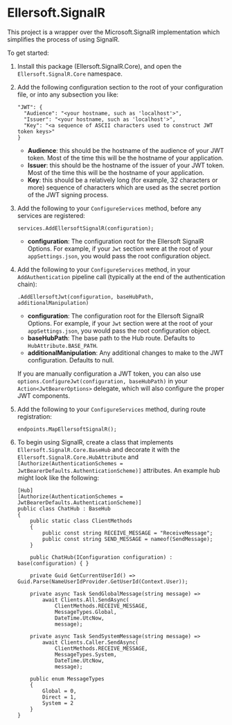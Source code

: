 # Ellersoft.SignalR

This project is a wrapper over the Microsoft.SignalR implementation which simplifies the process of using SignalR.

To get started:

1. Install this package (Ellersoft.SignalR.Core), and open the `Ellersoft.SignalR.Core` namespace.
   
2. Add the following configuration section to the root of your configuration file, or into any subsection you like:
   
       "JWT": {
         "Audience": "<your hostname, such as 'localhost'>",
         "Issuer": "<your hostname, such as 'localhost'>",
         "Key": "<a sequence of ASCII characters used to construct JWT token keys>"
       }
   
   - **Audience**: this should be the hostname of the audience of your JWT token. Most of the time this will be the hostname of your application.
   - **Issuer**: this should be the hostname of the issuer of your JWT token. Most of the time this will be the hostname of your application.
   - **Key**: this should be a relatively long (for example, 32 characters or more) sequence of characters which are used as the secret portion of the JWT signing process.
    
3. Add the following to your `ConfigureServices` method, before any services are registered:

       services.AddEllersoftSignalR(configuration);

   - **configuration**: The configuration root for the Ellersoft SignalR Options. For example, if your `Jwt` section were at the root of your `appSettings.json`, you would pass the root configuration object.
    
4. Add the following to your `ConfigureServices` method, in your `AddAuthentication` pipeline call (typically at the end of the authentication chain):

       .AddEllersoftJwt(configuration, baseHubPath, additionalManipulation)

   - **configuration**: The configuration root for the Ellersoft SignalR Options. For example, if your `Jwt` section were at the root of your `appSettings.json`, you would pass the root configuration object.
   - **baseHubPath**: The base path to the Hub route. Defaults to `HubAttribute.BASE_PATH`.
   - **additionalManipulation**: Any additional changes to make to the JWT configuration. Defaults to null.
    
   If you are manually configuration a JWT token, you can also use `options.ConfigureJwt(configuration, baseHubPath)` in your `Action<JwtBearerOptions>` delegate, which will also configure the proper JWT components.
    
5. Add the following to your `ConfigureServices` method, during route registration:

       endpoints.MapEllersoftSignalR();
   
6. To begin using SignalR, create a class that implements `Ellersoft.SignalR.Core.BaseHub` and decorate it with the `Ellersoft.SignalR.Core.HubAttribute` and `[Authorize(AuthenticationSchemes = JwtBearerDefaults.AuthenticationScheme)]` attributes. An example hub might look like the following:
   
       [Hub]
       [Authorize(AuthenticationSchemes = JwtBearerDefaults.AuthenticationScheme)]
       public class ChatHub : BaseHub
       {
           public static class ClientMethods
           {
               public const string RECEIVE_MESSAGE = "ReceiveMessage";
               public const string SEND_MESSAGE = nameof(SendMessage);
           }

           public ChatHub(IConfiguration configuration) : base(configuration) { }

           private Guid GetCurrentUserId() => Guid.Parse(NameUserIdProvider.GetUserId(Context.User));

           private async Task SendGlobalMessage(string message) =>
               await Clients.All.SendAsync(
                   ClientMethods.RECEIVE_MESSAGE,
                   MessageTypes.Global,
                   DateTime.UtcNow,
                   message);

           private async Task SendSystemMessage(string message) =>
               await Clients.Caller.SendAsync(
                   ClientMethods.RECEIVE_MESSAGE,
                   MessageTypes.System,
                   DateTime.UtcNow,
                   message);

           public enum MessageTypes
           {
               Global = 0,
               Direct = 1,
               System = 2
           }
       }

